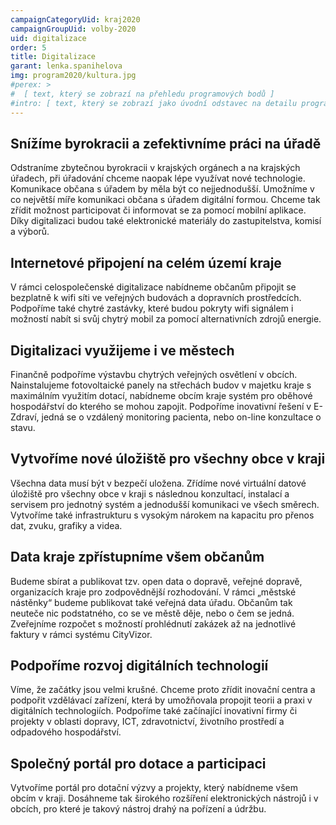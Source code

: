 ```yaml
---
campaignCategoryUid: kraj2020
campaignGroupUid: volby-2020
uid: digitalizace
order: 5
title: Digitalizace
garant: lenka.spanihelova 
img: program2020/kultura.jpg
#perex: >
#  [ text, který se zobrazí na přehledu programových bodů ]
#intro: [ text, který se zobrazí jako úvodní odstavec na detailu programového bodu ]
---
```

## Snížíme byrokracii a zefektivníme práci na úřadě
Odstraníme zbytečnou byrokracii v krajských orgánech a na krajských úřadech, při úřadování chceme naopak lépe využívat nové technologie. Komunikace občana s úřadem by měla být co nejjednodušší. Umožníme v co největší míře komunikaci občana s úřadem digitální formou. Chceme tak zřídit možnost participovat či informovat se za pomocí mobilní aplikace. Díky digitalizaci budou také elektronické materiály do zastupitelstva, komisí a výborů.

## Internetové připojení na celém území kraje
V rámci celospolečenské digitalizace nabídneme občanům připojit se bezplatně k wifi síti ve veřejných budovách a dopravních prostředcích. Podpoříme také chytré zastávky, které budou pokryty wifi signálem i možností nabít si svůj chytrý mobil za pomocí alternativních zdrojů energie.

## Digitalizaci využijeme i ve městech
Finančně podpoříme výstavbu chytrých veřejných osvětlení v obcích. Nainstalujeme fotovoltaické panely na střechách budov v majetku kraje s maximálním využitím dotací, nabídneme obcím kraje systém pro oběhové hospodářství do kterého se mohou zapojit. Podpoříme inovativní řešení v E-Zdraví, jedná se o vzdálený monitoring pacienta, nebo on-line konzultace o stavu.

## Vytvoříme nové úložiště pro všechny obce v kraji
Všechna data musí být v bezpečí uložena. Zřídíme nové virtuální datové úložiště pro všechny obce v kraji s následnou konzultací, instalací a servisem pro jednotný systém a jednodušší komunikaci ve všech směrech. Vytvoříme také infrastrukturu s vysokým nárokem na kapacitu pro přenos dat, zvuku, grafiky a videa.

## Data kraje zpřístupníme všem občanům
Budeme sbírat a publikovat tzv. open data o dopravě, veřejné dopravě, organizacích kraje pro zodpovědnější rozhodování. V rámci „městské nástěnky“ budeme publikovat také veřejná data úřadu. Občanům tak neuteče nic podstatného, co se ve městě děje, nebo o čem se jedná. Zveřejníme rozpočet s možností prohlédnutí zakázek až na jednotlivé faktury v rámci systému CityVizor.

## Podpoříme rozvoj digitálních technologií
Víme, že začátky jsou velmi krušné. Chceme proto zřídit inovační centra a podpořit vzdělávací zařízení, která by umožňovala propojit teorii a praxi v digitálních technologiích. Podpoříme také začínající inovativní firmy či projekty v oblasti dopravy, ICT, zdravotnictví, životního prostředí a odpadového hospodářství.

## Společný portál pro dotace a participaci
Vytvoříme portál pro dotační výzvy a projekty, který nabídneme všem obcím v kraji. Dosáhneme tak širokého rozšíření elektronických nástrojů i v obcích, pro které je takový nástroj drahý na pořízení a údržbu.
